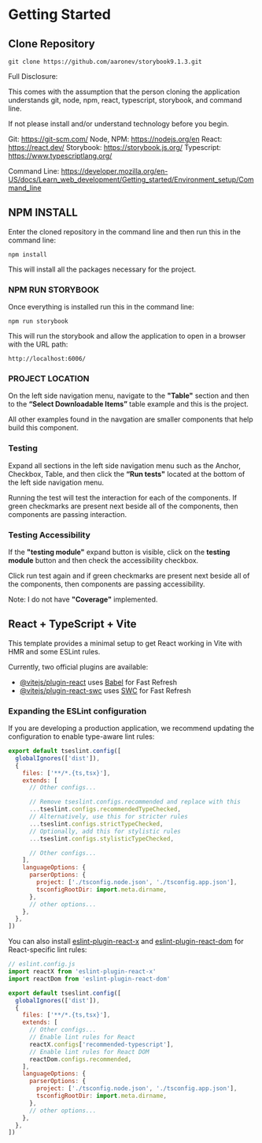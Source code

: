 # Getting Started

## Clone Repository

```git clone https://github.com/aaronev/storybook9.1.3.git```

Full Disclosure: 

This comes with the assumption that the person cloning the application understands git, node, npm, react, typescript, storybook, and command line.

If not please install and/or understand technology before you begin.

Git: <a href="https://git-scm.com/" target="_blank">https://git-scm.com/</a>
Node, NPM:  <a href="https://nodejs.org/en" target="_blank">https://nodejs.org/en</a>
React: <a href="https://react.dev/" target="_blank">https://react.dev/</a>
Storybook:  <a href="https://storybook.js.org/" target="_blank">https://storybook.js.org/</a>
Typescript:  <a href="https://www.typescriptlang.org/" target="_blank">https://www.typescriptlang.org/</a>

Command Line:
https://developer.mozilla.org/en-US/docs/Learn_web_development/Getting_started/Environment_setup/Command_line

## NPM INSTALL

Enter the cloned repository in the command line and then run this in the command line:

```npm install```

This will install all the packages necessary for the project. 

### NPM RUN STORYBOOK

Once everything is installed run this in the command line:

```npm run storybook```

This will run the storybook and allow the application to open in a browser with the URL path:

```http://localhost:6006/```

### PROJECT LOCATION

On the left side navigation menu, navigate to the <strong>"Table"</strong> section and then to the <strong>“Select Downloadable Items”</strong> table example and this is the project. 

All other examples found in the navgation are smaller components that help build this component.

### Testing

Expand all sections in the left side navigation menu such as the Anchor, Checkbox, Table, and then click the <strong>“Run tests"</strong> located at the bottom of the left side navigation menu. 

Running the test will test the interaction for each of the components. If green checkmarks are present next beside all of the components, then components are passing interaction.

### Testing Accessibility

If the <strong>"testing module"</strong> expand button is visible, click on the <strong>testing module</strong> button and then check the accessibility checkbox.

Click run test again and if green checkmarks are present next beside all of the components, then components are passing accessibility.

Note: I do not have <strong>"Coverage"</strong> implemented.

## React + TypeScript + Vite

This template provides a minimal setup to get React working in Vite with HMR and some ESLint rules.

Currently, two official plugins are available:

- [@vitejs/plugin-react](https://github.com/vitejs/vite-plugin-react/blob/main/packages/plugin-react) uses [Babel](https://babeljs.io/) for Fast Refresh
- [@vitejs/plugin-react-swc](https://github.com/vitejs/vite-plugin-react/blob/main/packages/plugin-react-swc) uses [SWC](https://swc.rs/) for Fast Refresh

### Expanding the ESLint configuration

If you are developing a production application, we recommend updating the configuration to enable type-aware lint rules:

```js
export default tseslint.config([
  globalIgnores(['dist']),
  {
    files: ['**/*.{ts,tsx}'],
    extends: [
      // Other configs...

      // Remove tseslint.configs.recommended and replace with this
      ...tseslint.configs.recommendedTypeChecked,
      // Alternatively, use this for stricter rules
      ...tseslint.configs.strictTypeChecked,
      // Optionally, add this for stylistic rules
      ...tseslint.configs.stylisticTypeChecked,

      // Other configs...
    ],
    languageOptions: {
      parserOptions: {
        project: ['./tsconfig.node.json', './tsconfig.app.json'],
        tsconfigRootDir: import.meta.dirname,
      },
      // other options...
    },
  },
])
```

You can also install [eslint-plugin-react-x](https://github.com/Rel1cx/eslint-react/tree/main/packages/plugins/eslint-plugin-react-x) and [eslint-plugin-react-dom](https://github.com/Rel1cx/eslint-react/tree/main/packages/plugins/eslint-plugin-react-dom) for React-specific lint rules:

```js
// eslint.config.js
import reactX from 'eslint-plugin-react-x'
import reactDom from 'eslint-plugin-react-dom'

export default tseslint.config([
  globalIgnores(['dist']),
  {
    files: ['**/*.{ts,tsx}'],
    extends: [
      // Other configs...
      // Enable lint rules for React
      reactX.configs['recommended-typescript'],
      // Enable lint rules for React DOM
      reactDom.configs.recommended,
    ],
    languageOptions: {
      parserOptions: {
        project: ['./tsconfig.node.json', './tsconfig.app.json'],
        tsconfigRootDir: import.meta.dirname,
      },
      // other options...
    },
  },
])
```